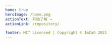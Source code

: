 ```yaml
---
home: true
heroImage: /home.png
actionText: 开始了解 →
actionLink: /repository/

footer: MIT Licensed | Copyright © ImCaO 2021
---
```

